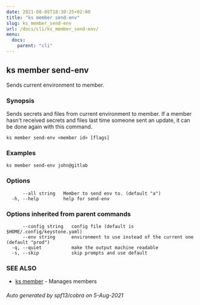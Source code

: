 ```yaml
---
date: 2021-08-05T18:30:25+02:00
title: "ks member send-env"
slug: ks_member_send-env
url: /docs/cli/ks_member_send-env/
menu:
  docs:
    parent: "cli"
---
```

## ks member send-env

Sends current environment to member.

### Synopsis

Sends secrets and files from current environment to member.
If a member hasn't received secrets and files last time someone sent an update, it can be done again with this command.


```
ks member send-env <member id> [flags]
```

### Examples

```
ks member send-env john@gitlab
```

### Options

```
      --all string   Member to send env to. (default "a")
  -h, --help         help for send-env
```

### Options inherited from parent commands

```
      --config string   config file (default is $HOME/.config/keystone.yaml)
      --env string      environment to use instead of the current one (default "prod")
  -q, --quiet           make the output machine readable
  -s, --skip            skip prompts and use default
```

### SEE ALSO

* [ks member](/docs/cli/ks_member/)	 - Manages members

###### Auto generated by spf13/cobra on 5-Aug-2021
